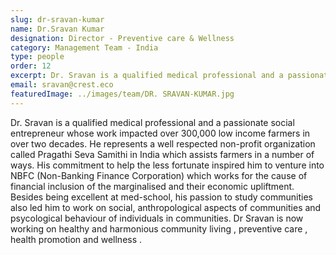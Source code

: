```yaml
---
slug: dr-sravan-kumar
name: Dr.Sravan Kumar
designation: Director - Preventive care & Wellness
category: Management Team - India
type: people
order: 12
excerpt: Dr. Sravan is a qualified medical professional and a passionate social entrepreneur whose work impacted over 300,000 low income farmers in over two decades.
email: sravan@crest.eco
featuredImage: ../images/team/DR. SRAVAN-KUMAR.jpg
---
```


<!-- ### About Dr.Sravan Kumar -->

Dr. Sravan is a qualified medical professional and a passionate social entrepreneur whose work impacted
over 300,000 low income farmers in over two decades. He represents a well respected non-profit
organization called Pragathi Seva Samithi in India which assists farmers in a number of ways. His commitment
to help the less fortunate inspired him to venture into NBFC (Non-Banking Finance Corporation)
which works for the cause of financial inclusion of the marginalised and their economic upliftment.
Besides being excellent at med-school, his passion to study communities also led him to work on
social, anthropological aspects of communities and psycological behaviour of individuals in communities.
Dr Sravan is now working on healthy and harmonious community living , preventive care , health promotion
and wellness .
